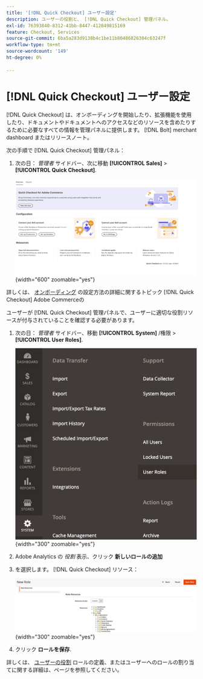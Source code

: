 ```yaml
---
title: '[!DNL Quick Checkout] ユーザー設定'
description: ユーザーの役割と、 [!DNL Quick Checkout] 管理パネル。
exl-id: 76393840-8312-41bb-8447-412849815169
feature: Checkout, Services
source-git-commit: 6ba5a283d9138b4c1be11b80486826304c63247f
workflow-type: tm+mt
source-wordcount: '149'
ht-degree: 0%

---
```


# [!DNL Quick Checkout] ユーザー設定

[!DNL Quick Checkout] は、オンボーディングを開始したり、拡張機能を使用したり、ドキュメントやドキュメントへのアクセスなどのリソースを含めたりするために必要なすべての情報を管理パネルに提供します。 [!DNL Bolt] merchant dashboard またはリリースノート。

次の手順で [!DNL Quick Checkout] 管理パネル：

1. 次の日： _管理者_ サイドバー、次に移動 **[!UICONTROL Sales]** > **[!UICONTROL Quick Checkout]**.

   ![メニューのクイックチェックアウト](assets/overview-admin-panel.png){width="600" zoomable="yes"}

詳しくは、 [オンボーディング](../quick-checkout/onboarding.md) の設定方法の詳細に関するトピック [!DNL Quick Checkout] Adobe Commerceの

ユーザーが [!DNL Quick Checkout] 管理パネルで、ユーザーに適切な役割リソースが付与されていることを確認する必要があります。

1. 次の日： _管理者_ サイドバー、移動 **[!UICONTROL System]** /権限 > **[!UICONTROL User Roles]**.

   ![ユーザーの役割](assets/user-roles-small.png){width="300" zoomable="yes"}

1. Adobe Analytics の _役割_ 表示、クリック **新しいロールの追加**
1. を選択します。 [!DNL Quick Checkout] リソース：

   ![クイックチェックアウトの役割と権限](assets/role-resource-quick-checkout.png){width="300" zoomable="yes"}

1. クリック **ロールを保存**.

詳しくは、 [ユーザーの役割](https://docs.magento.com/user-guide/system/permissions-user-roles.html) ロールの定義、またはユーザーへのロールの割り当てに関する詳細は、ページを参照してください。
